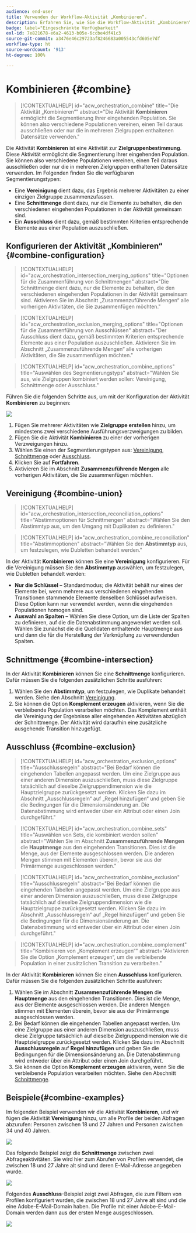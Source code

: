 ```yaml
---
audience: end-user
title: Verwenden der Workflow-Aktivität „Kombinieren“.
description: Erfahren Sie, wie Sie die Workflow-Aktivität „Kombinieren“ verwenden.
badge: label="Eingeschränkte Verfügbarkeit"
exl-id: 7e821678-e6a2-4613-b05e-6ccbe4df41c3
source-git-commit: a3476e46c29723af8246683a005543cfd605e7df
workflow-type: ht
source-wordcount: '913'
ht-degree: 100%

---
```


# Kombinieren {#combine}

>[!CONTEXTUALHELP]
>id="acw_orchestration_combine"
>title="Die Aktivität „Kombinieren“"
>abstract="Die Aktivität **Kombinieren** ermöglicht die Segmentierung Ihrer eingehenden Population. Sie können also verschiedene Populationen vereinen, einen Teil daraus ausschließen oder nur die in mehreren Zielgruppen enthaltenen Datensätze verwenden."

Die Aktivität **Kombinieren** ist eine Aktivität zur **Zielgruppenbestimmung**. Diese Aktivität ermöglicht die Segmentierung Ihrer eingehenden Population. Sie können also verschiedene Populationen vereinen, einen Teil daraus ausschließen oder nur die in mehreren Zielgruppen enthaltenen Datensätze verwenden. Im Folgenden finden Sie die verfügbaren Segmentierungstypen:

<!--
The **Combine** activity can be placed after any other activity, but not at the beginning of the workflow. Any activity can be placed after the **Combine**.
-->

* Eine **Vereinigung** dient dazu, das Ergebnis mehrerer Aktivitäten zu einer einzigen Zielgruppe zusammenzufassen.
* Eine **Schnittmenge** dient dazu, nur die Elemente zu behalten, die den verschiedenen eingehenden Populationen in der Aktivität gemeinsam sind.
* Ein **Ausschluss** dient dazu, gemäß bestimmten Kriterien entsprechende Elemente aus einer Population auszuschließen.

## Konfigurieren der Aktivität „Kombinieren“ {#combine-configuration}

>[!CONTEXTUALHELP]
>id="acw_orchestration_intersection_merging_options"
>title="Optionen für die Zusammenführung von Schnittmengen"
>abstract="Die Schnittmenge dient dazu, nur die Elemente zu behalten, die den verschiedenen eingehenden Populationen in der Aktivität gemeinsam sind. Aktivieren Sie im Abschnitt „Zusammenzuführende Mengen“ alle vorherigen Aktivitäten, die Sie zusammenfügen möchten."

>[!CONTEXTUALHELP]
>id="acw_orchestration_exclusion_merging_options"
>title="Optionen für die Zusammenführung von Ausschlüssen"
>abstract="Der Ausschluss dient dazu, gemäß bestimmten Kriterien entsprechende Elemente aus einer Population auszuschließen. Aktivieren Sie im Abschnitt „Zusammenzuführende Mengen“ alle vorherigen Aktivitäten, die Sie zusammenfügen möchten."

>[!CONTEXTUALHELP]
>id="acw_orchestration_combine_options"
>title="Auswählen des Segmentierungstyps"
>abstract="Wählen Sie aus, wie Zielgruppen kombiniert werden sollen: Vereinigung, Schnittmenge oder Ausschluss."

Führen Sie die folgenden Schritte aus, um mit der Konfiguration der Aktivität **Kombinieren** zu beginnen:

![](../assets/workflow-combine.png)

1. Fügen Sie mehrerer Aktivitäten wie **Zielgruppe erstellen** hinzu, um mindestens zwei verschiedene Ausführungsverzweigungen zu bilden.
1. Fügen Sie die Aktivität **Kombinieren** zu einer der vorherigen Verzweigungen hinzu.
1. Wählen Sie einen der Segmentierungstypen aus: [Vereinigung](#union), [Schnittmenge](#intersection) oder [Ausschluss](#exclusion).
1. Klicken Sie auf **Fortfahren**.
1. Aktivieren Sie im Abschnitt **Zusammenzuführende Mengen** alle vorherigen Aktivitäten, die Sie zusammenfügen möchten.

## Vereinigung {#combine-union}

>[!CONTEXTUALHELP]
>id="acw_orchestration_intersection_reconciliation_options"
>title="Abstimmoptionen für Schnittmengen"
>abstract="Wählen Sie den Abstimmtyp aus, um den Umgang mit Duplikaten zu definieren."

>[!CONTEXTUALHELP]
>id="acw_orchestration_combine_reconciliation"
>title="Abstimmoptionen"
>abstract="Wählen Sie den **Abstimmtyp** aus, um festzulegen, wie Dubletten behandelt werden."

In der Aktivität **Kombinieren** können Sie eine **Vereinigung** konfigurieren. Für die Vereinigung müssen Sie den **Abstimmtyp** auswählen, um festzulegen, wie Dubletten behandelt werden:

* **Nur die Schlüssel** – Standardmodus; die Aktivität behält nur eines der Elemente bei, wenn mehrere aus verschiedenen eingehenden Transitionen stammende Elemente denselben Schlüssel aufweisen. Diese Option kann nur verwendet werden, wenn die eingehenden Populationen homogen sind.
* **Auswahl an Spalten** – Wählen Sie diese Option, um die Liste der Spalten zu definieren, auf die die Datenabstimmung angewendet werden soll. Wählen Sie zunächst die die Quelldaten enthaltende Hauptmenge aus und dann die für die Herstellung der Verknüpfung zu verwendenden Spalten.

## Schnittmenge {#combine-intersection}

In der Aktivität **Kombinieren** können Sie eine **Schnittmenge** konfigurieren. Dafür müssen Sie die folgenden zusätzlichen Schritte ausführen:

1. Wählen Sie den **Abstimmtyp**, um festzulegen, wie Duplikate behandelt werden. Siehe den Abschnitt [Vereinigung](#union).
1. Sie können die Option **Komplement erzeugen** aktivieren, wenn Sie die verbleibende Population verarbeiten möchten. Das Komplement enthält die Vereinigung der Ergebnisse aller eingehenden Aktivitäten abzüglich der Schnittmenge. Der Aktivität wird daraufhin eine zusätzliche ausgehende Transition hinzugefügt.

## Ausschluss  {#combine-exclusion}

>[!CONTEXTUALHELP]
>id="acw_orchestration_exclusion_options"
>title="Ausschlussregeln"
>abstract="Bei Bedarf können die eingehenden Tabellen angepasst werden. Um eine Zielgruppe aus einer anderen Dimension auszuschließen, muss diese Zielgruppe tatsächlich auf dieselbe Zielgruppendimension wie die Hauptzielgruppe zurückgesetzt werden. Klicken Sie dazu im Abschnitt „Ausschlussregeln“ auf „Regel hinzufügen“ und geben Sie die Bedingungen für die Dimensionsänderung an. Die Datenabstimmung wird entweder über ein Attribut oder einen Join durchgeführt."

>[!CONTEXTUALHELP]
>id="acw_orchestration_combine_sets"
>title="Auswählen von Sets, die kombiniert werden sollen"
>abstract="Wählen Sie im Abschnitt **Zusammenzuführende Mengen** die **Hauptmenge** aus den eingehenden Transitionen. Dies ist die Menge, aus der Elemente ausgeschlossen werden. Die anderen Mengen stimmen mit Elementen überein, bevor sie aus der Primärmenge ausgeschlossen werden."

>[!CONTEXTUALHELP]
>id="acw_orchestration_combine_exclusion"
>title="Ausschlussregeln"
>abstract="Bei Bedarf können die eingehenden Tabellen angepasst werden. Um eine Zielgruppe aus einer anderen Dimension auszuschließen, muss diese Zielgruppe tatsächlich auf dieselbe Zielgruppendimension wie die Hauptzielgruppe zurückgesetzt werden. Klicken Sie dazu im Abschnitt „Ausschlussregeln“ auf „Regel hinzufügen“ und geben Sie die Bedingungen für die Dimensionsänderung an. Die Datenabstimmung wird entweder über ein Attribut oder einen Join durchgeführt."

>[!CONTEXTUALHELP]
>id="acw_orchestration_combine_complement"
>title="Kombinieren von „Komplement erzeugen“"
>abstract="Aktivieren Sie die Option „Komplement erzeugen“, um die verbleibende Population in einer zusätzlichen Transition zu verarbeiten."

In der Aktivität **Kombinieren** können Sie einen **Ausschluss** konfigurieren. Dafür müssen Sie die folgenden zusätzlichen Schritte ausführen:

1. Wählen Sie im Abschnitt **Zusammenzuführende Mengen** die **Hauptmenge** aus den eingehenden Transitionen. Dies ist die Menge, aus der Elemente ausgeschlossen werden. Die anderen Mengen stimmen mit Elementen überein, bevor sie aus der Primärmenge ausgeschlossen werden.
1. Bei Bedarf können die eingehenden Tabellen angepasst werden. Um eine Zielgruppe aus einer anderen Dimension auszuschließen, muss diese Zielgruppe tatsächlich auf dieselbe Zielgruppendimension wie die Hauptzielgruppe zurückgesetzt werden. Klicken Sie dazu im Abschnitt **Ausschlussregeln** auf **Regel hinzufügen** und geben Sie die Bedingungen für die Dimensionsänderung an. Die Datenabstimmung wird entweder über ein Attribut oder einen Join durchgeführt.
1. Sie können die Option **Komplement erzeugen** aktivieren, wenn Sie die verbleibende Population verarbeiten möchten. Siehe den Abschnitt [Schnittmenge](#intersection).

## Beispiele{#combine-examples}

Im folgenden Beispiel verwenden wir die Aktivität **Kombinieren**, und wir fügen die Aktivität **Vereinigung** hinzu, um alle Profile der beiden Abfragen abzurufen: Personen zwischen 18 und 27 Jahren und Personen zwischen 34 und 40 Jahren.

![](../assets/workflow-union-example.png)

Das folgende Beispiel zeigt die **Schnittmenge** zwischen zwei Abfrageaktivitäten. Sie wird hier zum Abrufen von Profilen verwendet, die zwischen 18 und 27 Jahre alt sind und deren E-Mail-Adresse angegeben wurde.

![](../assets/workflow-intersection-example.png)

Folgendes **Ausschluss**-Beispiel zeigt zwei Abfragen, die zum Filtern von Profilen konfiguriert wurden, die zwischen 18 und 27 Jahre alt sind und die eine Adobe-E-Mail-Domain haben. Die Profile mit einer Adobe-E-Mail-Domain werden dann aus der ersten Menge ausgeschlossen.

![](../assets/workflow-exclusion-example.png)
